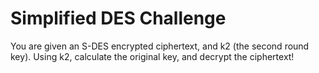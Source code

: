# Simplified DES Challenge

You are given an S-DES encrypted ciphertext, and k2 (the second round key).
Using k2, calculate the original key, and decrypt the ciphertext!
